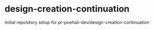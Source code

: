 # design-creation-continuation

Initial repository setup for pr-poehali-dev/design-creation-continuation